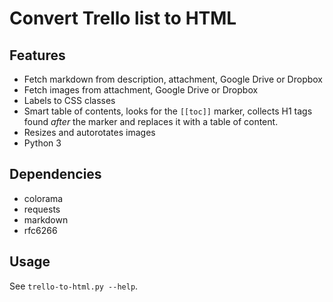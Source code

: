 Convert Trello list to HTML
===========================

Features
--------

- Fetch markdown from description, attachment, Google Drive or Dropbox
- Fetch images from attachment, Google Drive or Dropbox
- Labels to CSS classes
- Smart table of contents, looks for the `[[toc]]` marker, collects H1 tags
  found *after* the marker and replaces it with a table of content.
- Resizes and autorotates images
- Python 3

Dependencies
------------

- colorama
- requests
- markdown
- rfc6266

Usage
-----

See `trello-to-html.py --help`.
